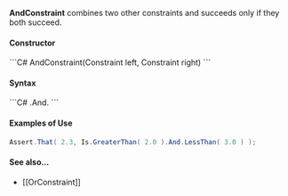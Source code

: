 **AndConstraint** combines two other constraints and succeeds only if they both succeed.

<h4>Constructor</h4>
```C#
AndConstraint(Constraint left, Constraint right)
```

<h4>Syntax</h4>
```C#
<Constraint>.And.<Constraint>
```

<h4>Examples of Use</h4>

```C#
Assert.That( 2.3, Is.GreaterThan( 2.0 ).And.LessThan( 3.0 ) );
```

#### See also...
 * [[OrConstraint]]
